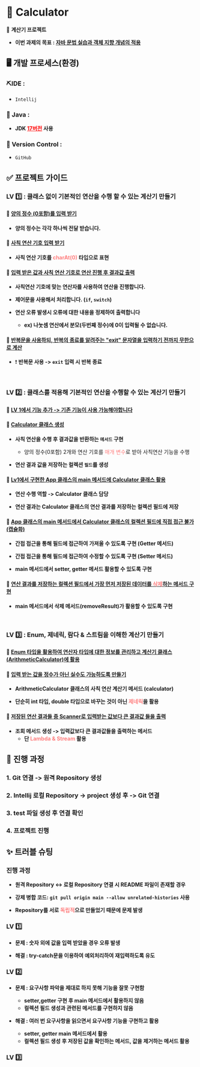 #  📑 Calculator

📗 **계산기 프로젝트**

- **이번 과제의 목표 : <u>자바 문법 실습과 객체 지향 개념의 적용</u>**



## 🖥️ 개발 프로세스(환경)


### ⛏️IDE :
- `Intellij`

### 📌 Java :
- **JDK <u style = "color : red;">17버전</u> 사용**

### 🔁 Version Control :
- `GitHub `



## ✅ 프로젝트 가이드


### LV 1️⃣ : 클래스 없이 기본적인 연산을 수행 할 수 있는 계산기 만들기

#### 🍭 <u> 양의 정수 (0포함)를 입력 받기 </u>

-  **양의 정수는 각각 하나씩 전달 받습니다.**

#### 🍭 <u> 사칙 연산 기호 입력 받기 </u>

- **사칙 연산 기호를 <span style = "color : #FF7F7F;">charAt(0)</span> 타입으로 표현**

#### 🍭 <u> 입력 받은 값과 사칙 연산 기호로 연산 진행 후 결과값 출력 </u>

- **사칙연산 기호에 맞는 연산자를 사용하여 연산을 진행합니다.**


- **제어문을 사용해서 처리합니다. (`if`, `switch`)**

 
- **연산 오류 발생시 오류에 대한 내용을 정제하여 출력합니다** 
  - **ex) 나눗셈 연산에서 분모(두번째 정수)에 0이 입력될 수 없습니다.**


#### 🍭 <u> 반복문을 사용하되, 반복의 종료를 알려주는 "exit" 문자열을 입력하기 전까지 무한으로 계산</u>

- ❗ **반복문 사용 -> `exit` 입력 시 반복 종료**

<br>

### LV 2️⃣ : 클래스를 적용해 기본적인 연산을 수행할 수 있는 계산기 만들기

#### 🍭 <u>  LV 1에서 기능 추가 -> 기존 기능이 사용 가능해야합니다   </u>

#### 🍭 <u>  Calculator 클래스 생성  </u>

- **사칙 연산을 수행 후 결과값을 반환하는 `메서드` 구현**
  - 양의 정수(0포함) 2개와 연산 기호를  <span style = "color : #FF7F7F;">매개 변수</span>로 받아 사칙연산 기능을 수행


- **연산 결과 값을 저장하는 컬렉션 `필드`를 생성**

#### 🍭 <u> Lv1에서 구현한 App 클래스의 main 메서드에 Calculator 클래스 활용  </u>

- **연산 수행 역할 -> Calculator 클래스 담당**


- **연산 결과는 Calculator 클래스의 연산 결과를 저장하는 컬렉션 필드에 저장**

#### 🍭 <u> App 클래스의 main 메서드에서 Calculator 클래스의 컬렉션 필드에 직접 접근 불가 (캡슐화)   </u>

- **간접 접근을 통해 필드에 접근하여 가져올 수 있도록 구현 (Getter 메서드)**


- **간접 접근을 통해 필드에 접근하여 수정할 수 있도록 구현 (Setter 메서드)**


- **main 메서드에서 setter, getter 메서드 활용할 수 있도록 구현**


#### 🍭 <u> 연산 결과를 저장하는 컬렉션 필드에서 가장 먼저 저장된 데이터를 <span style = "color : #FF7F7F;">삭제</span>하는 메서드 구현 </u>

- **main 메서드에서 삭제 메서드(removeResult)가 활용할 수 있도록 구현**

<br>

### LV 3️⃣ : Enum, 제네릭, 람다 & 스트림을 이해한 계산기 만들기

#### 🍭 <u> Enum 타입을 활용하여 연산자 타입에 대한 정보를 관리하고 계산기 클래스(ArithmeticCalculator)에 활용  </u>

#### 🍭 <u> 입력 받는 값을 정수가 아닌 실수도 가능하도록 만들기 </u>

- **ArithmeticCalculator 클래스의 사칙 연산 계산기 메서드 (calculator)**


- **단순히 int 타입, double 타입으로 바꾸는 것이 아닌 <span style = "color : #FF7F7F;">제네릭</span>을 활용**


#### 🍭 <u> 저장된 연산 결과들 중 Scanner로 입력받는 값보다 큰 결과값 들을 출력 </u>

- **조회 메서드 생성 -> 입력값보다 큰 결과값들을 출력하는 메서드**
  - **단 <span style = "color : #FF7F7F;">Lambda & Stream</span> 활용**




## 💠 진행 과정    

### 1. Git 연결 -> 원격 Repository 생성

### 2. Intellij 로컬 Repository -> project 생성 후 -> Git 연결

### 3. test 파일 생성 후 연결 확인

### 4. 프로젝트 진행




## ✨ 트러블 슈팅

### 진행 과정 

- **원격 Repository <-> 로컬 Repository 연결 시 README 파일이 존재할 경우**


- **강제 병합 코드: `git pull origin main --allow unrelated-histories` 사용**


- **Repository를 서로 <span style = "color : #FF7F7F;">독립적</span>으로 만들었기 때문에 문제 발생**

### LV 1️⃣

- **문제 : 숫자 외에 값을 입력 받았을 경우 오류 발생**


- **해결 : try-catch문을 이용하여 예외처리하여 재입력하도록 유도**


### LV 2️⃣

- **문제 : 요구사항 파악을 제대로 하지 못해 기능을 잘못 구현함**
  - **setter,getter 구현 후 main 메서드에서 활용하지 않음** 
  - **컬렉션 필드 생성과 관련된 메서드를 구현하지 않음** 


- **해결 : 여러 번 요구사항을 읽으면서 요구사항 기능을 구현하고 활용**
  - **setter, getter main 메서드에서 활용**
  - **컬렉션 필드 생성 후 저장된 값을 확인하는 메서드, 값을 제거하는 메서드 활용**


### LV 3️⃣





